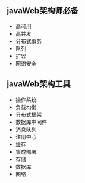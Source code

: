 ## javaWeb架构师必备
  + 高可用
  + 高并发
  + 分布式事务
  + 队列
  + 扩容
  + 网络安全
  
## javaWeb架构工具
  + 操作系统
  + 负载均衡
  + 分布式框架
  + 数据库中间件
  + 消息队列
  + 注册中心
  + 缓存
  + 集成部署
  + 存储
  + 数据库
  + 网络